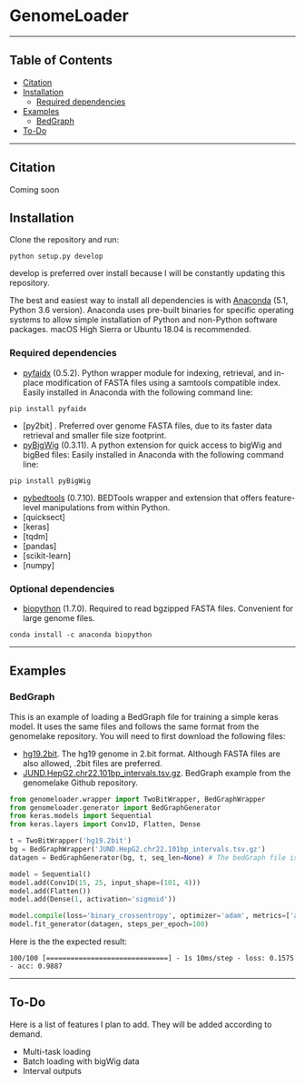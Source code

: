 # GenomeLoader

---

## Table of Contents
* [Citation](#citation)
* [Installation](#installation)
    * [Required dependencies](#required-dependencies)
* [Examples](#examples)
    * [BedGraph](#bedgraph)
* [To-Do](#to-do)

---

## Citation

Coming soon

## Installation
Clone the repository and run:
```
python setup.py develop
```

develop is preferred over install because I will be constantly updating this repository.

The best and easiest way to install all dependencies is with [Anaconda](https://www.anaconda.com/) (5.1, Python 3.6 
version). Anaconda uses pre-built binaries for specific operating systems to allow simple installation of Python and 
non-Python software packages. macOS High Sierra or Ubuntu 18.04 is recommended.

### Required dependencies
* [pyfaidx](https://github.com/mdshw5/pyfaidx) (0.5.2). Python wrapper module for indexing, retrieval, and in-place 
modification of FASTA files using a samtools compatible index. Easily installed in Anaconda with the following command 
line:
```
pip install pyfaidx
```
* [py2bit] . Preferred over genome FASTA files, due to its faster data retrieval and smaller file size footprint.
* [pyBigWig](https://github.com/deeptools/pyBigWig) (0.3.11). A python extension for quick access to bigWig and bigBed 
files: Easily installed in Anaconda with the following command line:
```
pip install pyBigWig
```
* [pybedtools](https://daler.github.io/pybedtools/) (0.7.10). BEDTools wrapper and extension that offers feature-level 
manipulations from within Python.
* [quicksect]
* [keras]
* [tqdm]
* [pandas]
* [scikit-learn]
* [numpy]

### Optional dependencies
* [biopython](http://biopython.org/) (1.7.0). Required to read bgzipped FASTA files. Convenient for large genome files.
```
conda install -c anaconda biopython
```
---
## Examples

### BedGraph
This is an example of loading a BedGraph file for training a simple keras model. It uses the same files and follows the 
same format from the genomelake repository. You will need to first download the following files:
* [hg19.2bit](hgdownload.soe.ucsc.edu/goldenPath/hg19/bigZips/hg19.2bit). The hg19 genome in 2.bit format. Although 
FASTA files are also allowed, .2bit files are preferred.
* [JUND.HepG2.chr22.101bp_intervals.tsv.gz](https://github.com/kundajelab/genomelake/raw/master/examples/JUND.HepG2.chr22.101bp_intervals.tsv.gz).
BedGraph example from the genomelake Github repository. 
```python
from genomeloader.wrapper import TwoBitWrapper, BedGraphWrapper
from genomeloader.generator import BedGraphGenerator
from keras.models import Sequential
from keras.layers import Conv1D, Flatten, Dense

t = TwoBitWrapper('hg19.2bit')
bg = BedGraphWrapper('JUND.HepG2.chr22.101bp_intervals.tsv.gz')
datagen = BedGraphGenerator(bg, t, seq_len=None) # The bedGraph file is already pre-sized to contain 101 bp intervals

model = Sequential()
model.add(Conv1D(15, 25, input_shape=(101, 4)))
model.add(Flatten())
model.add(Dense(1, activation='sigmoid'))

model.compile(loss='binary_crossentropy', optimizer='adam', metrics=['accuracy'])
model.fit_generator(datagen, steps_per_epoch=100)

```

Here is the the expected result:
```
100/100 [==============================] - 1s 10ms/step - loss: 0.1575 - acc: 0.9887
```

---

## To-Do
Here is a list of features I plan to add. They will be added according to demand.
* Multi-task loading
* Batch loading with bigWig data
* Interval outputs